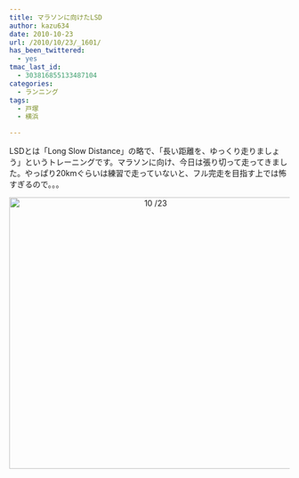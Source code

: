 ```yaml
---
title: マラソンに向けたLSD
author: kazu634
date: 2010-10-23
url: /2010/10/23/_1601/
has_been_twittered:
  - yes
tmac_last_id:
  - 303816855133487104
categories:
  - ランニング
tags:
  - 戸塚
  - 横浜

---
```

LSDとは「Long Slow Distance」の略で、「長い距離を、ゆっくり走りましょう」というトレーニングです。マラソンに向け、今日は張り切って走ってきました。やっぱり20kmぐらいは練習で走っていないと、フル完走を目指す上では怖すぎるので。。。

<p style="text-align: center;">
<a href="http://runkeeper.com/user/kazu634/activity/18822936" onclick="__gaTracker('send', 'event', 'outbound-article', 'http://runkeeper.com/user/kazu634/activity/18822936', '');" title="10/23 by kazu634, on Flickr"></a><a href="http://blog.kazu634.com/2010/10/23/%e3%83%9e%e3%83%a9%e3%82%bd%e3%83%b3%e3%81%ab%e5%90%91%e3%81%91%e3%81%9flsd/10-23/" onclick="__gaTracker('send', 'event', 'outbound-article', 'http://blog.kazu634.com/2010/10/23/%e3%83%9e%e3%83%a9%e3%82%bd%e3%83%b3%e3%81%ab%e5%90%91%e3%81%91%e3%81%9flsd/10-23/', '');" title='10 /23'><img width="510" height="488" src="http://blog.kazu634.com/wp-content/uploads/2012/06/10-23.jpg" class="attachment-large aligncenter wp-image-818" alt="10 /23" title="10 /23" srcset="http://blog.kazu634.com/wp-content/uploads/2012/06/10-23-300x287.jpg 300w, http://blog.kazu634.com/wp-content/uploads/2012/06/10-23.jpg 739w" sizes="(max-width: 510px) 100vw, 510px" /></a>
</p>